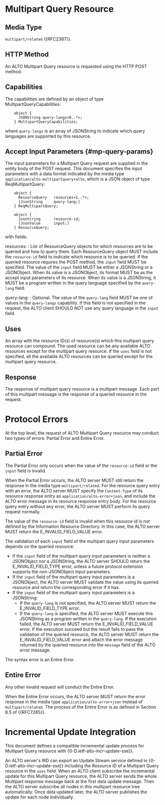 # Multipart Query Resource

## Media Type

`multipart/related` {{RFC2387}}.

## HTTP Method

An ALTO Multipart Query resource is requested using the HTTP POST method.

## Capabilities

The capabilities are defined by an object of type MultipartQueryCapabilities:

~~~
    object {
      JSONString query-langs<0..*>;
    } MultipartQueryCapabilities;
~~~

where `query-langs` is an array of JSONString to indicate which query languages
are supported by this resource.

## Accept Input Parameters {#mp-query-params}

The input parameters for a Multipart Query request are supplied in the entity
body of the POST request. This document specifies the input parameters with
a data format indicated by the media type
`application/alto-multipartquery+alto`, which is a JSON object of type
ReqMultipartQuery:

~~~
    object {
      ResourceQuery   resources<1..*>;
      [JsonString     query-lang;]
    } ReqMultipartQuery;

    object {
      JsonString      resource-id;
      [JsonValue      input;]
    } ResourceQuery;
~~~

with fields:

resources:
: List of ResourceQuery objects for which resources are to be queried and how to
  query them. Each ResourceQuery object MUST include the `resource-id` field to
  indicate which resource is to be queried. If the queried resource requires the
  POST method, the `input` field MUST be specified. The value of the `input`
  field MUST be either a JSONString or a JSONObject. When its value is a
  JSONObject, its format MUST be as the accept input parameters of its resource.
  When its value is a JSONString, it MUST be a program written in the query
  language specified by the `query-lang` field.

query-lang:
: Optional. The value of the `query-lang` field MUST be one of values in the
  `query-langs` capability. If this field is not specified in the request, the
  ALTO client SHOULD NOT use any query language in the `input` field.

## Uses

An array with the resource ID(s) of resource(s) which this multipart query
resource can compound. The used resource can be any available ALTO resources
except for the multipart query resource. If the `uses` field is not specified,
all the available ALTO resources can be queried except for the multipart query
resource.

## Response

The response of multipart query resource is a multipart message. Each part of
this multipart message is the response of a queried resource in the request.

# Protocol Errors

At the top level, the request of ALTO Multipart Query resource may conduct two
types of errors: Partial Error and Entire Error.

## Partial Error

The Partial Error only occurs when the value of the `resource-id` field or the
`input` field is invalid.

<!-- TODO: Define the term `resource query entry` and `resource response entry` -->

When the Partial Error occurs, the ALTO server MUST still return the response in
the media type `multipart/related`. For the resource query entry with an error,
the ALTO server MUST specify the `Content-Type` of its resource response entry
as `application/alto-error+json`, and include the ALTO error message in its
resource response entry body. For the resource query entry without any error,
the ALTO server MUST perform its query request normally.

The value of the `resource-id` field is invalid when this resource id is not
defined by the Information Resource Directory. In this case, the ALTO server
MUST return the E_INVALID_FIELD_VALUE error.

The validation of each `input` field of the multipart query input parameters
depends on the queried resource:

- If the `input` field of the multipart query input parameters is neither
  a JSONObject nor a JSONString, the ALTO server SHOULD return the
  E_INVALID_FIELD_TYPE error, unless a future protocol extension supports the
  non-JSONObject input parameters.
- If the `input` field of the multipart query input parameters is a JSONObject,
  the ALTO server MUST validate the value using its queried resource and return
  the corresponding error if it has.
- If the `input` field of the multipart query input parameters is a JSONString:
    - If the `query-lang` is not specified, the ALTO server MUST return the
      E_INVALID_FIELD_TYPE error.
    - If the `query-lang` is specified, the ALTO server MUST execute this
      JSONString as a program written in the `query-lang`. If the execution
      failed, the ALTO server MUST return the E_INVALID_FIELD_VALUE error. If
      the execution succeed but the result fails to pass the validation of the
      queried resource, the ALTO server MUST return the E_INVALID_FIELD_VALUE
      error and attach the error message returned by the queried resource into
      the `message` field of the ALTO error message.

The syntax error is an Entire Error.

## Entire Error

Any other invalid request will conduct the Entire Error.

When the Entire Error occurs, the ALTO server MUST return the error response in
the media type `application/alto-error+json` instead of `multipart/related`. The
process of the Entire Error is as defined in Section 8.5 of {{RFC7285}}.

# Incremental Update Integration

This document defines a compatible incremental update process for Multipart
Query resource with {{I-D.ietf-alto-incr-update-sse}}.

An ALTO server's IRD can export an Update Stream service defined in
{{I-D.ietf-alto-incr-update-sse}} including the Resource ID of a Multipart
Query resource in the `uses` field. When an ALTO client subscribe the
incremental update for this Multipart Query resource, the ALTO server sends the
whole Multipart response message back at the first data update message. Then
the ALTO server subscribe all nodes in this multipart resource tree
automatically. Once data updated later, the ALTO server publishes the update
for each node individually.
